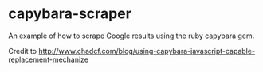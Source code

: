 capybara-scraper
================

An example of how to scrape Google results using the ruby capybara gem.

Credit to http://www.chadcf.com/blog/using-capybara-javascript-capable-replacement-mechanize
